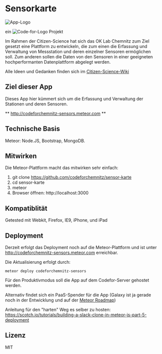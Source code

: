 # Sensorkarte
![App-Logo](https://rawgit.com/CodeForChemnitz/sensor-karte/master/public/img/App_logo.svg)

ein ![Code-for-Logo](https://rawgit.com/CodeForChemnitz/sensor-karte/master/public/img/CFG_logo.svg) Projekt

Im Rahmen der Citizen-Science hat sich das OK Lab Chemnitz zum Ziel gesetzt
eine Plattform zu entwickeln, die zum einen die Erfassung und Verwaltung von Messstation und deren einzelner Sensoren ermöglichen soll.
Zum anderen sollen die Daten von den Sensoren in einer geeigneten hochperformanten Datenplattform abgelegt werden.

Alle Ideen und Gedanken finden sich im [Citizen-Science-Wiki](https://github.com/codeforgermany/citizen-science/wiki/Messdaten-Speicherung)

## Ziel dieser App
Dieses App hier kümmert sich um die Erfassung und Verwaltung der Stationen und deren Sensoren.

** http://codeforchemnitz-sensors.meteor.com **

## Technische Basis
Meteor: Node.JS, Bootstrap, MongoDB.

## Mitwirken
Die Meteor-Plattform macht das mitwirken sehr einfach:

1. git clone https://github.com/codeforchemnitz/sensor-karte
2. cd sensor-karte
3. meteor
4. Browser öffnen: http://localhost:3000

## Kompatiblität
Getested mit Webkit, Firefox, IE9, iPhone, und iPad

## Deployment
Derzeit erfolgt das Deployment noch auf die Meteor-Plattform und ist unter http://codeforchemnitz-sensors.meteor.com erreichbar.

Die Aktualisierung erfolgt durch:

`meteor deploy codeforchemnitz-sensors`

Für den Produktivmodus soll die App auf dem Codefor-Server gehostet werden.

Alternativ findet sich ein PaaS-Spender für die App (Galaxy ist ja gerade noch in der Entwicklung und auf der [Meteor Roadmap](https://trello.com/b/hjBDflxp/meteor-roadmap))

Anleitung für den "harten" Weg es selber zu hosten: https://scotch.io/tutorials/building-a-slack-clone-in-meteor-js-part-5-deployment



## Lizenz
MIT
